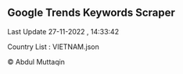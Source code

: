 

## Google Trends Keywords Scraper 
 
Last Update 27-11-2022 , 14:33:42

Country List :
VIETNAM.json



© Abdul Muttaqin 
